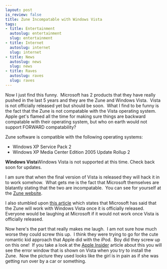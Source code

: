 ```yaml
--- 
layout: post
is_review: false
title: Zune Incompatable with Windows Vista
tags: 
- title: Entertainment
  autoslug: entertainment
  slug: entertainment
- title: Internet
  autoslug: internet
  slug: internet
- title: News
  autoslug: news
  slug: news
- title: Raves
  autoslug: raves
  slug: raves
---
```


Now I just find this funny.  Microsoft has 2 products that they have really pushed in the last 5 years and they are the Zune and Windows Vista.  Vista is not officially released yet but should be soon.  What I find to be funny is the fact that the Zune is not compatable with the Vista operating system.  Apple get's flamed all the time for making sure things are backward compatable with their operating system, but who on earth would not support FORWARD compatability?
> 
Zune software is compatible with the following operating systems:
- Windows XP Service Pack 2
- Windows XP Media Center Edition 2005 Update Rollup 2

**Windows Vista**Windows Vista is not supported at this time. Check back soon for updates.

I am sure that when the final version of Vista is released they will hack it in to work somehow.  What gets me is the fact that Microsoft themselves are blatantly stating that the two are incompatable.  You can see for yourself at the [Zune website](http://www.zune.net/en-US/meetzune/software/OS_not_supported.htm "Zune Incompatable with Vista"). 

I also stumbled upon [this article](http://software.silicon.com/os/0,39024651,39164111,00.htm) which states that Microsoft has said that the Zune will work with Windows Vista once it is officially released.  Everyone would be laughing at Microsoft if it would not work once Vista is officially released.

Now here's the part that really makes me laugh.  I am not sure how much worse they could screw this up.  I think they were trying to go for the cute romantic kid approach that Apple did with the iPod.  Boy did they screw up on this one!  If you take a look at the [Apple Insider](http://www.appleinsider.com/article.php?id=2237 "Apple Insider") article about this you will see the error window that is shown on Vista when you try to install the Zune.  Now the picture they used looks like the girl is in pain as if she was getting run over by a car or something. 
